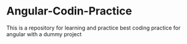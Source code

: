 # Angular-Codin-Practice
This is a repository for learning and practice best coding practice for angular with a dummy project
